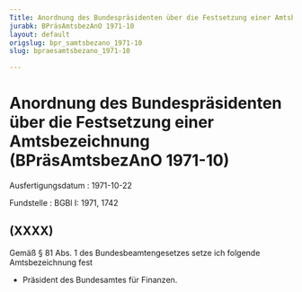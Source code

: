 ```yaml
---
Title: Anordnung des Bundespräsidenten über die Festsetzung einer Amtsbezeichnung
jurabk: BPräsAmtsbezAnO 1971-10
layout: default
origslug: bpr_samtsbezano_1971-10
slug: bpraesamtsbezano_1971-10

---
```


# Anordnung des Bundespräsidenten über die Festsetzung einer Amtsbezeichnung (BPräsAmtsbezAnO 1971-10)

Ausfertigungsdatum
:   1971-10-22

Fundstelle
:   BGBl I: 1971, 1742

## (XXXX)

Gemäß § 81 Abs. 1 des Bundesbeamtengesetzes setze ich folgende
Amtsbezeichnung fest

*   Präsident des Bundesamtes für Finanzen.




